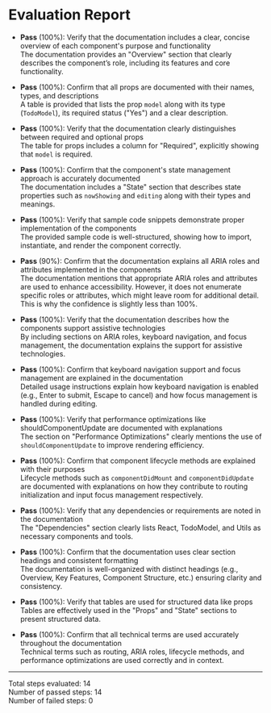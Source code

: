 # Evaluation Report

- **Pass** (100%): Verify that the documentation includes a clear, concise overview of each component's purpose and functionality  
  The documentation provides an "Overview" section that clearly describes the component’s role, including its features and core functionality.

- **Pass** (100%): Confirm that all props are documented with their names, types, and descriptions  
  A table is provided that lists the prop `model` along with its type (`TodoModel`), its required status ("Yes") and a clear description.

- **Pass** (100%): Verify that the documentation clearly distinguishes between required and optional props  
  The table for props includes a column for "Required", explicitly showing that `model` is required.

- **Pass** (100%): Confirm that the component's state management approach is accurately documented  
  The documentation includes a "State" section that describes state properties such as `nowShowing` and `editing` along with their types and meanings.

- **Pass** (100%): Verify that sample code snippets demonstrate proper implementation of the components  
  The provided sample code is well-structured, showing how to import, instantiate, and render the component correctly.

- **Pass** (90%): Confirm that the documentation explains all ARIA roles and attributes implemented in the components  
  The documentation mentions that appropriate ARIA roles and attributes are used to enhance accessibility. However, it does not enumerate specific roles or attributes, which might leave room for additional detail. This is why the confidence is slightly less than 100%.

- **Pass** (100%): Verify that the documentation describes how the components support assistive technologies  
  By including sections on ARIA roles, keyboard navigation, and focus management, the documentation explains the support for assistive technologies.

- **Pass** (100%): Confirm that keyboard navigation support and focus management are explained in the documentation  
  Detailed usage instructions explain how keyboard navigation is enabled (e.g., Enter to submit, Escape to cancel) and how focus management is handled during editing.

- **Pass** (100%): Verify that performance optimizations like shouldComponentUpdate are documented with explanations  
  The section on "Performance Optimizations" clearly mentions the use of `shouldComponentUpdate` to improve rendering efficiency.

- **Pass** (100%): Confirm that component lifecycle methods are explained with their purposes  
  Lifecycle methods such as `componentDidMount` and `componentDidUpdate` are documented with explanations on how they contribute to routing initialization and input focus management respectively.

- **Pass** (100%): Verify that any dependencies or requirements are noted in the documentation  
  The "Dependencies" section clearly lists React, TodoModel, and Utils as necessary components and tools.

- **Pass** (100%): Confirm that the documentation uses clear section headings and consistent formatting  
  The documentation is well-organized with distinct headings (e.g., Overview, Key Features, Component Structure, etc.) ensuring clarity and consistency.

- **Pass** (100%): Verify that tables are used for structured data like props  
  Tables are effectively used in the "Props" and "State" sections to present structured data.

- **Pass** (100%): Confirm that all technical terms are used accurately throughout the documentation  
  Technical terms such as routing, ARIA roles, lifecycle methods, and performance optimizations are used correctly and in context.

---

Total steps evaluated: 14  
Number of passed steps: 14  
Number of failed steps: 0